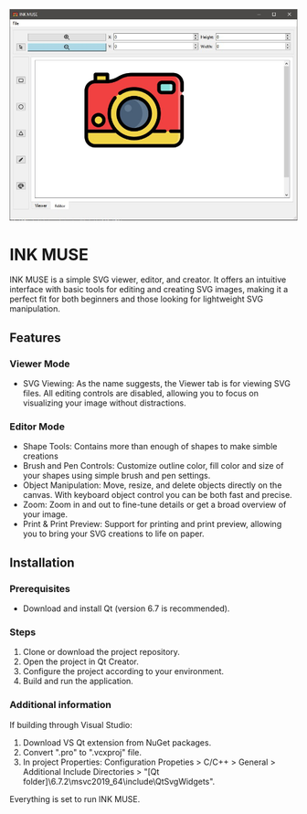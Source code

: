 
![INK MUSE Ui](/Icons/gitPicture.jfif)

# INK MUSE
INK MUSE is a simple SVG viewer, editor, and creator. It offers an intuitive interface with basic tools for editing and creating SVG images, making it a perfect fit for both beginners and those looking for lightweight SVG manipulation.

## Features
### Viewer Mode
 * SVG Viewing: As the name suggests, the Viewer tab is for viewing SVG files. All editing controls are disabled, allowing you to focus on visualizing your image without distractions.

### Editor Mode
 * Shape Tools: Contains more than enough of shapes to make simble creations
 * Brush and Pen Controls: Customize outline color, fill color and size of your shapes using simple brush and pen settings.
 * Object Manipulation: Move, resize, and delete objects directly on the canvas. With keyboard object control you can be both fast and precise.
 * Zoom: Zoom in and out to fine-tune details or get a broad overview of your image.
 * Print & Print Preview: Support for printing and print preview, allowing you to bring your SVG creations to life on paper.

## Installation
### Prerequisites
 * Download and install Qt (version 6.7 is recommended).

### Steps
 1. Clone or download the project repository.
 2. Open the project in Qt Creator.
 3. Configure the project according to your environment.
 4. Build and run the application.

### Additional information
If building through Visual Studio:
 1. Download VS Qt extension from NuGet packages.
 2. Convert ".pro" to ".vcxproj" file.
 3. In project Properties: Configuration Propeties > C/C++ > General > Additional Include Directories > "[Qt
folder]\6.7.2\msvc2019_64\include\QtSvgWidgets".

Everything is set to run INK MUSE.
